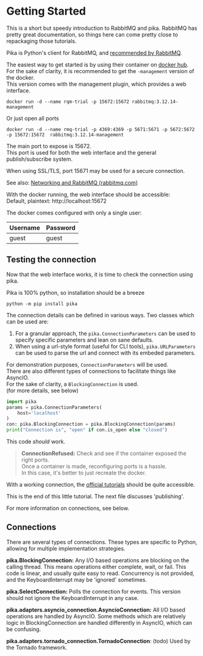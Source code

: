 # Getting Started

This is a short but speedy introduction to RabbitMQ and pika.
RabbitMQ has pretty great documentation,
so things here can come pretty close to repackaging those tutorials.


Pika is Python's client for RabbitMQ, and [recommended by RabbitMQ](https://www.rabbitmq.com/tutorials/tutorial-one-python).

The easiest way to get started is by using their container on [docker hub](https://hub.docker.com/_/rabbitmq).<br>
For the sake of clarity, it is recommended to get the `-management` version of the docker.<br>
This version comes with the management plugin, which provides a web interface.


```shell
docker run -d --name rqm-trial -p 15672:15672 rabbitmq:3.12.14-management
```
Or just open all ports
```shell
docker run -d --name rmq-trial -p 4369:4369 -p 5671:5671 -p 5672:5672 -p 15672:15672  rabbitmq:3.12.14-management
```
The main port to expose is 15672.<br>
This port is used for both the web interface 
and the general publish/subscribe system. 

When using SSL/TLS, port 15671 may be used for a secure connection.

See also: [Networking and RabbitMQ (rabbitmq.com)](https://www.rabbitmq.com/docs/networking#ports)

With the docker running, the web interface should be accessible:<br>
Default, plaintext: http://localhost:15672

The docker comes configured with only a single user:

| Username | Password |
|----------|----------|
| guest    | guest    |   

## Testing the connection
Now that the web interface works, it is time to check the connection using pika.

Pika is 100% python, so installation should be a breeze
```shell
python -m pip install pika
```


The connection details can be defined in various ways.
Two classes which can be used are:

1. For a granular approach, the `pika.ConnectionParameters` can be used to 
specify specific parameters and lean on sane defaults.
2. When using a url-style format (useful for CLI tools), 
`pika.URLParameters` can be used to parse the url and connect with its embeded parameters.

For demonstration purposes, `ConnectionParameters` will be used.<br>
There are also different types of connections to facilitate things like AsyncIO.<br>
For the sake of clarity, a `BlockingConnection` is used. <br>(for more details, see below)


```python
import pika
params = pika.ConnectionParameters(
    host='localhost'
)
con: pika.BlockingConnection = pika.BlockingConnection(params)
print("Connection is", "open" if con.is_open else "closed")
```
This code *should* work.

> **ConnectionRefused:** Check and see if the container exposed the right ports.<br>
Once a container is made, reconfiguring ports is a hassle.<br>
In this case, it's better to just recreate the docker.

With a working connection, 
the [official tutorials](https://www.rabbitmq.com/tutorials) should be quite accessible.

This is the end of this little tutorial.
The next file discusses 'publishing'.

For more information on connections, see below.

## Connections

There are several types of connections.
These types are specific to Python,
allowing for multiple implementation strategies.

**pika.BlockingConnection:**
Any I/O based operations are blocking on the calling thread.
This means operations either complete, wait, or fail.
This code is linear, and usually quite easy to read.
Concurrency is not provided,
and the KeyboardInterrupt may be 'ignored' sometimes.

**pika.SelectConnection:**
Polls the connection for events.
This version should not ignore the KeyboardInterrupt in any case.

**pika.adapters.asyncio_connection.AsyncioConnection:**
All I/O based operations are handled by AsyncIO.
Some methods which are relatively logic in BlockingConnection 
are handled differently in AsyncIO, which can be confusing.

**pika.adapters.tornado_connection.TornadoConnection**: (todo)
Used by the Tornado framework.